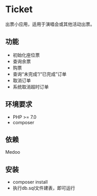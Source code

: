 # Ticket
出票小应用，适用于演唱会或其他活动出票。


## 功能
- 初始化座位票
- 查询余票
- 购票
- 查询“未完成”/“已完成”订单
- 取消订单
- 系统取消超时订单

## 环境要求
- PHP >= 7.0
- composer

## 依赖
Medoo

## 安装
- composer install
- 执行db.sql文件建表，即可运行